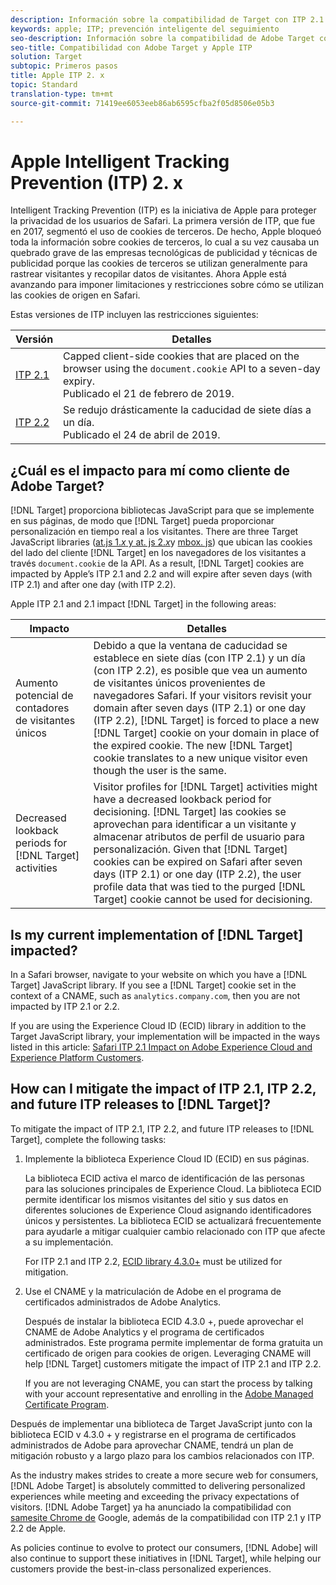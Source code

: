 ```yaml
---
description: Información sobre la compatibilidad de Target con ITP 2.1 y ITP 2.2 de Apple a través de la biblioteca Experience Cloud ID (ECID) 4.3.
keywords: apple; ITP; prevención inteligente del seguimiento
seo-description: Información sobre la compatibilidad de Adobe Target con ITP 2.1 y ITP 2.2 de Apple a través de la biblioteca Experience Cloud ID (ECID) 4.3.
seo-title: Compatibilidad con Adobe Target y Apple ITP
solution: Target
subtopic: Primeros pasos
title: Apple ITP 2. x
topic: Standard
translation-type: tm+mt
source-git-commit: 71419ee6053eeb86ab6595cfba2f05d8506e05b3

---
```



# Apple Intelligent Tracking Prevention (ITP) 2. x

Intelligent Tracking Prevention (ITP) es la iniciativa de Apple para proteger la privacidad de los usuarios de Safari. La primera versión de ITP, que fue en 2017, segmentó el uso de cookies de terceros. De hecho, Apple bloqueó toda la información sobre cookies de terceros, lo cual a su vez causaba un quebrado grave de las empresas tecnológicas de publicidad y técnicas de publicidad porque las cookies de terceros se utilizan generalmente para rastrear visitantes y recopilar datos de visitantes. Ahora Apple está avanzando para imponer limitaciones y restricciones sobre cómo se utilizan las cookies de origen en Safari.

Estas versiones de ITP incluyen las restricciones siguientes:

| Versión  | Detalles |
| --- | --- |
| [ITP 2.1](https://webkit.org/blog/8613/intelligent-tracking-prevention-2-1/) | Capped client-side cookies that are placed on the browser using the `document.cookie` API to a seven-day expiry.<br>Publicado el 21 de febrero de 2019. |
| [ITP 2.2](https://webkit.org/blog/8828/intelligent-tracking-prevention-2-2/) | Se redujo drásticamente la caducidad de siete días a un día.<br>Publicado el 24 de abril de 2019. |

## ¿Cuál es el impacto para mí como cliente de Adobe Target?

[!DNL Target] proporciona bibliotecas JavaScript para que se implemente en sus páginas, de modo que [!DNL Target] pueda proporcionar personalización en tiempo real a los visitantes. There are three Target JavaScript libraries ([at.js 1.*x* y at. js 2.*x*](/help/c-implementing-target/c-implementing-target-for-client-side-web/c-how-atjs-works/how-atjs-works.md)y [mbox. js](/help/c-implementing-target/c-implementing-target-for-client-side-web/t-mbox-download/mbox-download.md)) que ubican las cookies del lado del cliente [!DNL Target] en los navegadores de los visitantes a través `document.cookie` de la API. As a result, [!DNL Target] cookies are impacted by Apple’s ITP 2.1 and 2.2 and will expire after seven days (with ITP 2.1) and after one day (with ITP 2.2).

Apple ITP 2.1 and 2.1 impact [!DNL Target] in the following areas:

| Impacto | Detalles |
| --- | --- |
| Aumento potencial de contadores de visitantes únicos | Debido a que la ventana de caducidad se establece en siete días (con ITP 2.1) y un día (con ITP 2.2), es posible que vea un aumento de visitantes únicos provenientes de navegadores Safari. If your visitors revisit your domain after seven days (ITP 2.1) or one day (ITP 2.2), [!DNL Target] is forced to place a new [!DNL Target] cookie on your domain in place of the expired cookie. The new [!DNL Target] cookie translates to a new unique visitor even though the user is the same. |
| Decreased lookback periods for [!DNL Target] activities | Visitor profiles for [!DNL Target] activities might have a decreased lookback period for decisioning. [!DNL Target] las cookies se aprovechan para identificar a un visitante y almacenar atributos de perfil de usuario para personalización. Given that [!DNL Target] cookies can be expired on Safari after seven days (ITP 2.1) or one day (ITP 2.2), the user profile data that was tied to the purged [!DNL Target] cookie cannot be used for decisioning. |

## Is my current implementation of [!DNL Target] impacted?

In a Safari browser, navigate to your website on which you have a [!DNL Target] JavaScript library. If you see a [!DNL Target] cookie set in the context of a CNAME, such as `analytics.company.com`, then you are not impacted by ITP 2.1 or 2.2.

If you are using the Experience Cloud ID (ECID) library in addition to the Target JavaScript library, your implementation will be impacted in the ways listed in this article: [Safari ITP 2.1 Impact on Adobe Experience Cloud and Experience Platform Customers](https://medium.com/adobetech/safari-itp-2-1-impact-on-adobe-experience-cloud-customers-9439cecb55ac).

## How can I mitigate the impact of ITP 2.1, ITP 2.2, and future ITP releases to [!DNL Target]?

To mitigate the impact of ITP 2.1, ITP 2.2, and future ITP releases to [!DNL Target], complete the following tasks:

1. Implemente la biblioteca Experience Cloud ID (ECID) en sus páginas.

   La biblioteca ECID activa el marco de identificación de las personas para las soluciones principales de Experience Cloud. La biblioteca ECID permite identificar los mismos visitantes del sitio y sus datos en diferentes soluciones de Experience Cloud asignando identificadores únicos y persistentes. La biblioteca ECID se actualizará frecuentemente para ayudarle a mitigar cualquier cambio relacionado con ITP que afecte a su implementación.

   For ITP 2.1 and ITP 2.2, [ECID library 4.3.0+](https://marketing.adobe.com/resources/help/en_US/mcvid/mcvid-release-notes.html) must be utilized for mitigation.

1. Use el CNAME y la matriculación de Adobe en el programa de certificados administrados de Adobe Analytics.

   Después de instalar la biblioteca ECID 4.3.0 +, puede aprovechar el CNAME de Adobe Analytics y el programa de certificados administrados. Este programa permite implementar de forma gratuita un certificado de origen para cookies de origen. Leveraging CNAME will help [!DNL Target] customers mitigate the impact of ITP 2.1 and ITP 2.2.

   If you are not leveraging CNAME, you can start the process by talking with your account representative and enrolling in the [Adobe Managed Certificate Program](https://marketing.adobe.com/resources/help/en_US/whitepapers/first_party_cookies/adobe_managed_cert_pgm.html).

Después de implementar una biblioteca de Target JavaScript junto con la biblioteca ECID v 4.3.0 + y registrarse en el programa de certificados administrados de Adobe para aprovechar CNAME, tendrá un plan de mitigación robusto y a largo plazo para los cambios relacionados con ITP.

As the industry makes strides to create a more secure web for consumers, [!DNL Adobe Target] is absolutely committed to delivering personalized experiences while meeting and exceeding the privacy expectations of visitors. [!DNL Adobe Target] ya ha anunciado la compatibilidad con [samesite Chrome de](/help/c-implementing-target/c-considerations-before-you-implement-target/c-privacy/google-chrome-samesite-cookie-policies.md) Google, además de la compatibilidad con ITP 2.1 y ITP 2.2 de Apple.

As policies continue to evolve to protect our consumers, [!DNL Adobe] will also continue to support these initiatives in [!DNL Target], while helping our customers provide the best-in-class personalized experiences.
